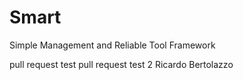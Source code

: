 # Smart
Simple Management and Reliable Tool Framework

pull request test
pull request test 2
Ricardo Bertolazzo